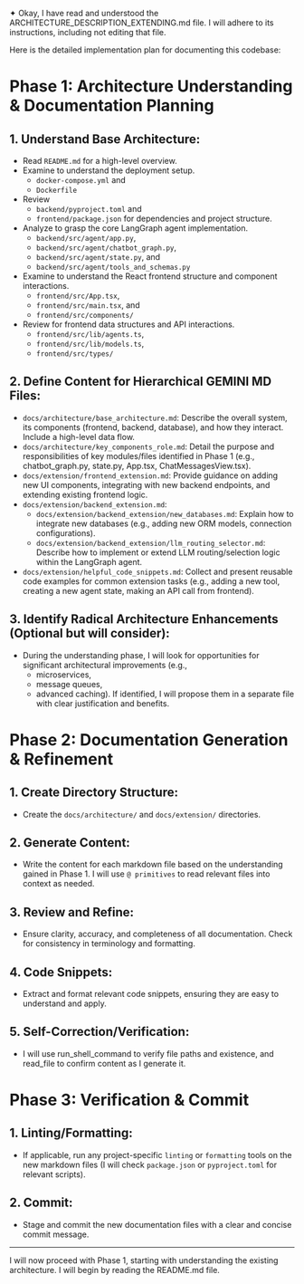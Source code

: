 ✦ Okay, I have read and understood the ARCHITECTURE_DESCRIPTION_EXTENDING.md file. I will adhere to its instructions, including not editing that file.

  Here is the detailed implementation plan for documenting this codebase:

# Phase 1: Architecture Understanding & Documentation Planning

##   1. **Understand Base Architecture:**
* Read `README.md` for a high-level overview.
* Examine to understand the deployment setup.
  * `docker-compose.yml` and 
  * `Dockerfile` 
* Review 
  * `backend/pyproject.toml` and 
  * `frontend/package.json` 
  for dependencies and project structure.
* Analyze to grasp the core LangGraph agent implementation.
  * `backend/src/agent/app.py`, 
  * `backend/src/agent/chatbot_graph.py`,
  * `backend/src/agent/state.py`, and
  * `backend/src/agent/tools_and_schemas.py` 
* Examine to understand the React frontend structure and component interactions.
  * `frontend/src/App.tsx`,
  * `frontend/src/main.tsx`, and
  * `frontend/src/components/`
* Review for frontend data structures and API interactions.
  * `frontend/src/lib/agents.ts`, 
  * `frontend/src/lib/models.ts`,
  * `frontend/src/types/`

##   2. **Define Content for Hierarchical GEMINI MD Files:**

* `docs/architecture/base_architecture.md`: Describe the overall system, its components (frontend, backend, database), and how they interact. Include a high-level data flow.
* `docs/architecture/key_components_role.md`: Detail the purpose and responsibilities of key modules/files identified in Phase 1 (e.g., chatbot_graph.py, state.py, App.tsx, ChatMessagesView.tsx).
* `docs/extension/frontend_extension.md`: Provide guidance on adding new UI components, integrating with new backend endpoints, and extending existing frontend logic.
* `docs/extension/backend_extension.md`:
    * `docs/extension/backend_extension/new_databases.md`: Explain how to integrate new databases (e.g., adding new ORM models, connection configurations).
    * `docs/extension/backend_extension/llm_routing_selector.md`: Describe how to implement or extend LLM routing/selection logic within the LangGraph agent.
* `docs/extension/helpful_code_snippets.md`: Collect and present reusable code examples for common extension tasks (e.g., adding a new tool, creating a new agent state, making an API call from frontend).

##   3. **Identify Radical Architecture Enhancements (Optional but will consider):**

* During the understanding phase, I will look for opportunities for significant architectural improvements (e.g., 
  * microservices,
  * message queues,
  * advanced caching).
  If identified, I will propose them in a separate file with clear justification and benefits.

# Phase 2: Documentation Generation & Refinement

##   1. **Create Directory Structure**: 

* Create the `docs/architecture/` and `docs/extension/` directories.

##   2. **Generate Content**: 

* Write the content for each markdown file based on the understanding gained in Phase 1. I will use `@ primitives` to read relevant files into context as needed.

##   3. **Review and Refine**: 

* Ensure clarity, accuracy, and completeness of all documentation. Check for consistency in terminology and formatting.

##   4. **Code Snippets**: 

* Extract and format relevant code snippets, ensuring they are easy to understand and apply.

##   5. **Self-Correction/Verification**: 

* I will use run_shell_command to verify file paths and existence, and read_file to confirm content as I generate it.

# Phase 3: Verification & Commit

##   1. **Linting/Formatting**: 
   
* If applicable, run any project-specific `linting` or `formatting` tools on the new markdown files (I will check `package.json` or `pyproject.toml` for relevant scripts).

##   2. **Commit**:

* Stage and commit the new documentation files with a clear and concise commit message.

---

I will now proceed with Phase 1, starting with understanding the existing architecture. I will begin by reading the README.md file.

